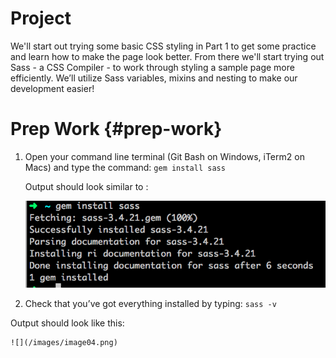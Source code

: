# Project

We'll start out trying some basic CSS styling in Part 1 to get some practice and learn how to make the page look better.  From there we'll start trying out Sass - a CSS Compiler - to work through styling a sample page more efficiently.  We’ll utilize Sass variables, mixins and nesting to make our development easier!


# Prep Work {#prep-work}  

1.  Open your command line terminal (Git Bash on Windows, iTerm2 on Macs) and type the command:  `gem install sass`

    Output should look similar to :

    ![](/images/image02.png)

1.  Check that you’ve got everything installed by typing:  `sass -v`

 Output should look like this:

    ![](/images/image04.png)
